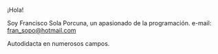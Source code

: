 ¡Hola!

Soy Francisco Sola Porcuna, un  apasionado de la programación.
e-mail: fran_sopo@hotmail.com

Autodidacta en numerosos campos.

